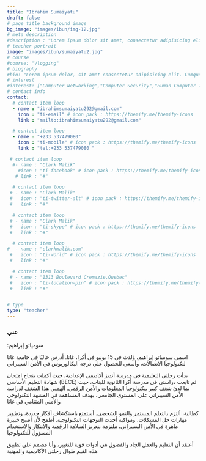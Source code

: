 ```yaml
---
title: "Ibrahim Sumaiyatu"
draft: false
# page title background image
bg_image: "images/ibun/img-12.jpg"
# meta description
#description : "Lorem ipsum dolor sit amet, consectetur adipisicing elit, sed do eiusmod tempor incididunt ut labore. dolore magna aliqua. Ut enim ad minim veniam, quis nostrud."
# teacher portrait
image: "images/ibun/sumaiyatu2.jpg"
# course
#course: "Vlogging"
# biography
#bio: "Lorem ipsum dolor, sit amet consectetur adipisicing elit. Cumque accusamus tenetur ea harum delectus ab consequatur excepturi, odit qui in quo quia voluptate nam optio, culpa aspernatur. Error placeat iusto officia voluptas quae."
# interest
#interest: ["Computer Networking","Computer Security","Human Computer Interfacing"]
# contact info
contact:
  # contact item loop
  - name : "ibrahimsumaiyatu292@gmail.com"
    icon : "ti-email" # icon pack : https://themify.me/themify-icons
    link : "mailto:ibrahimsumaiyatu292@gmail.com"

  # contact item loop
  - name : "+233 537479080"
    icon : "ti-mobile" # icon pack : https://themify.me/themify-icons
    link : "tel:+233 537479080 "

 # contact item loop
  #- name : "Clark Malik"
    #icon : "ti-facebook" # icon pack : https://themify.me/themify-icons
   # link : "#"

  # contact item loop
 # - name : "Clark Malik"
 #   icon : "ti-twitter-alt" # icon pack : https://themify.me/themify-icons
 #   link : "#"

  # contact item loop
 # - name : "Clark Malik"
 #   icon : "ti-skype" # icon pack : https://themify.me/themify-icons
 #   link : "#"

  # contact item loop
#  - name : "clarkmalik.com"
 #   icon : "ti-world" # icon pack : https://themify.me/themify-icons
 #   link : "#"

  # contact item loop
 # - name : "1313 Boulevard Cremazie,Quebec"
 #   icon : "ti-location-pin" # icon pack : https://themify.me/themify-icons
 #   link : "#"


# type
type: "teacher"
---
```


### عني
:سومياتو إبراهيم

اسمي سومياتو إبراهيم، وُلدت في 15 يونيو في أكرا، غانا. أدرس حاليًا في جامعة غانا لتكنولوجيا الاتصالات، وأسعى للحصول على درجة البكالوريوس في الأمن السيبراني

بدأت رحلتي التعليمية في مدرسة أنديز أكاديمي الإعدادية، حيث أكملت بنجاح امتحان شهادة التعليم الأساسي (BECE) ثم تابعت دراستي في مدرسة أكرا الثانوية للبنات، حيث نما لديّ شغف كبير بتكنولوجيا المعلومات والأمن الرقمي. ألهمني هذا الشغف لدراسة الأمن السيبراني على المستوى الجامعي، بهدف المساهمة في المشهد التكنولوجي والأمني ​​المتنامي في غانا

كطالبة، ألتزم بالتعلم المستمر والنمو الشخصي. أستمتع باستكشاف أفكار جديدة، وتطوير مهارات حل المشكلات، ومواكبة أحدث التوجهات التكنولوجية. أطمح لأن أصبح خبيرة ماهرة في الأمن السيبراني، ملتزمة بتعزيز السلامة الرقمية والابتكار والاستخدام المسؤول للتكنولوجيا

أعتقد أن التعليم والعمل الجاد والفضول هي أدوات قوية للتغيير، وأنا مصمم على تطبيق هذه القيم طوال رحلتي الأكاديمية والمهنية